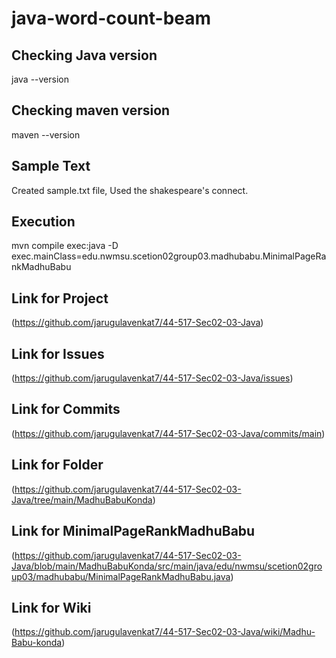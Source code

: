 # java-word-count-beam

## Checking Java version

java --version

## Checking maven version

maven --version

## Sample Text

Created sample.txt file, Used the shakespeare's connect.

## Execution

mvn compile exec:java -D exec.mainClass=edu.nwmsu.scetion02group03.madhubabu.MinimalPageRankMadhuBabu

## Link for Project

(https://github.com/jarugulavenkat7/44-517-Sec02-03-Java)

## Link for Issues

(https://github.com/jarugulavenkat7/44-517-Sec02-03-Java/issues)

## Link for Commits

(https://github.com/jarugulavenkat7/44-517-Sec02-03-Java/commits/main)

## Link for Folder

(https://github.com/jarugulavenkat7/44-517-Sec02-03-Java/tree/main/MadhuBabuKonda)

## Link for MinimalPageRankMadhuBabu

(https://github.com/jarugulavenkat7/44-517-Sec02-03-Java/blob/main/MadhuBabuKonda/src/main/java/edu/nwmsu/scetion02group03/madhubabu/MinimalPageRankMadhuBabu.java)

## Link for Wiki 

(https://github.com/jarugulavenkat7/44-517-Sec02-03-Java/wiki/Madhu-Babu-konda)
